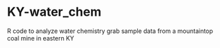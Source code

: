# KY-water_chem
R code to analyze water chemistry grab sample data from a mountaintop coal mine in eastern KY

